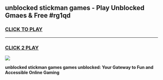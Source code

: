 
## unblocked stickman games - Play Unblocked Gmaes & Free #rg1qd
<h3>
<a href="https://news.freeplayer.one?title=unblocked_stickman_games&ref=03M">CLICK TO PLAY</a></h3>
<hr>

<h3>
<a href="https://news.freeplayer.one?title=unblocked_stickman_games&ref=03M">CLICK 2 PLAY</a>
  
</h3>

<a href="https://news.freeplayer.one?title=unblocked_stickman_games&ref=03M"><img src="https://clearcache.store/games.png"></a>


**unblocked stickman games games unblocked: Your Gateway to Fun and Accessible Online Gaming**
